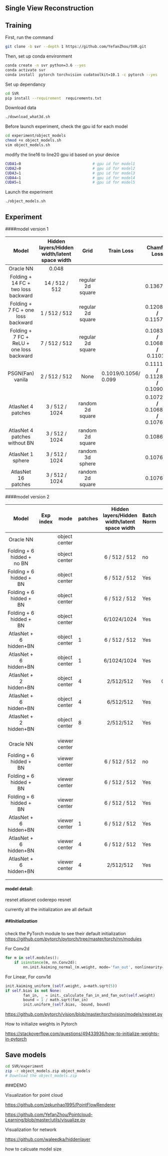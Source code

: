 ## Single View Reconstruction

## Training 

First, run the command 

```bash
git clone -b svr --depth 1 https://github.com/YefanZhou/SVR.git
```

Then, set up conda environment

```bash
conda create -n svr python=3.6 --yes
conda activate svr
conda install  pytorch torchvision cudatoolkit=10.1 -c pytorch --yes
```

Set up dependancy

```bash
cd SVR
pip install --requirement  requirements.txt
```

Download data

```bash
./download_what3d.sh
```

Before launch experiment, check the gpu id for each model

```bash
cd experiment/object_models
chmod +x object_models.sh
vim object_models.sh
```

modify the line16 to line20 gpu id based on your device 

```sh
CUDA1=0                                # gpu id for model1 
CUDA2=0                                # gpu id for model2 
CUDA3=1                                # gpu id for model3 
CUDA4=1                                # gpu id for model4 
CUDA5=1                                # gpu id for model5
```

Launch the experiment

```bash
./object_models.sh
```

## Experiment 

####model version 1

|                   Model                   | Hidden layers/Hidden width/latent space width |       Grid        | Train Loss           |              Chamfer Loss              | LR / Decay Step | Batch Size | Time   per epoch | Total Epoch |      |
| :---------------------------------------: | :-------------------------------------------: | :---------------: | -------------------- | :------------------------------------: | :-------------: | ---------- | ---------------- | ----------- | ---- |
|                 Oracle NN                 |                     0.048                     |                   |                      |                                        |                 |            |                  |             |      |
|    Folding + 14 FC + two loss backward    |                14 / 512 /  512                | regular 2d square |                      |                0.136726                |    3e-3/ 30     | 64         | 12 min           | 70          |      |
|    Folding + 7 FC + one loss backward     |                1  /  512 / 512                | regular 2d square |                      |        0.120851 **/** 0.115729         |    3e-3/ 30     | 64         | 7.9min           | 70          |      |
| Folding + 7 FC + ReLU + one loss backward |                7  /  512 / 512                | regular 2d square |                      | 0.108352 **/** 0.106899 **/** 0.11011  |    3e-3/ 30     | 64         | 7.9min           | 70          |      |
|             PSGN(Fan) vanila              |               2  /  512  / 512                |       None        | 0.1019/0.1056/ 0.099 | 0.111106 **/** 0.112874 **/** 0.109004 |    3e-3/ 30     | 64         | 3.6min           | 70          |      |
|            AtlasNet 4 patches             |               3 /   512 / 1024                | random  2d square |                      | 0.107248 **/** 0.106854 **/** 0.107671 |    3e-3/ 30     | 64         | 7.8min           | 70          |      |
|       AtlasNet 4 patches without BN       |               3 /   512 / 1024                | random  2d square |                      |                0.108662                |    3e-3/ 30     | 64         | 7.8min           | 70          |      |
|             AtlasNet 1 sphere             |               3 /   512 / 1024                | random  3d sphere |                      |                0.107628                |    3e-3/ 30     | 64         | 12 min(in P100)  | 70          |      |
|            AtlasNet 16 patches            |               3 /   512 / 1024                | random  2d square |                      |                0.107672                |    3e-3/ 30     | 64         | 16min(in P100)   | 70          |      |

####model version 2

|           Model            | Exp index | mode           | patches | Hidden layers/Hidden width/latent space width | Batch Norm |  mIoU  | Train Chamfer Loss | Test Chamfer Loss | LR / Decay Step | Batch Size | Time   per epoch | Total Epoch | GPU Occupancy | Model Size | Status |
| :------------------------: | --------- | -------------- | ------- | :-------------------------------------------: | ---------- | :----: | ------------------ | :---------------: | :-------------: | ---------- | ---------------- | ----------- | ------------- | ---------- | ------ |
|         Oracle NN          |           | object center  |         |                                               |            |        |                    |      0.08685      |                 |            |                  |             |               |            |        |
| Folding + 6 hidded + no BN |           | object  center |         |                6 / 512 /  512                 | no         |        | 0.0805             |     0.101191      |    1e-3/ 30     | 64         | 12 min           | 70          | 8737MiB       |            | done   |
|  Folding + 6 hidded + BN   |           | object center  |         |                6 / 512 /  512                 | Yes        |        | 0.0814             |     0.099870      |    1e-3/ 30     | 64         | 14 min           | 70          | 8737MiB       |            | done   |
|  Folding + 6 hidded + BN   |           | object center  |         |                6 / 512 /  512                 | Yes        |        | 0.0859             |     0.100859      |    1e-3/ 30     | 32         | 30 min           | 70          | 4729MiB       |            | done   |
|  Folding + 6 hidded + BN   |           | object center  |         |                  6/1024/1024                  | Yes        |        | 0.0850             |     0.100688      |    1e-3/ 30     | 32         | 30 min           | 70          |               |            | done   |
|   AtlasNet + 6 hidden+BN   |           | object center  | 1       |                6 / 512 /  512                 | Yes        |        | 0.0883             |     0.102240      |    1e-3/ 30     | 64         | 16min            | 70          |               |            | done   |
|   AtlasNet + 6 hidden+BN   |           | object center  | 1       |                  6/1024/1024                  | Yes        |        | 0.0922             |     0.102958      |    1e-3/ 30     | 32         | 64min            | 70          |               |            | done   |
|   AtlasNet + 2 hidden+BN   |           | object center  | 4       |                   2/512/512                   | Yes        | 0.3376 | 0.0850             |     0.101831      |    1e-3/ 30     | 64         | 538s             | 70          |               |            | done   |
|   AtlasNet + 6 hidden+BN   |           | object center  | 4       |                   6/512/512                   | Yes        |        | 0.0870             |     0.102758      |    1e-3/ 30     | 64         | 874s             | 70          |               |            | done   |
|   AtlasNet + 2 hidden+BN   |           | object center  | 8       |                   2/512/512                   | Yes        |        | 0.0857             |     0.103496      |    1e-3/ 30     | 64         | 561s             | 70          |               |            | done   |
|                            |           |                |         |                                               |            |        |                    |                   |                 |            |                  |             |               |            |        |
|                            |           |                |         |                                               |            |        |                    |                   |                 |            |                  |             |               |            |        |
|         Oracle NN          |           | viewer  center |         |                                               |            |        |                    |      0.1069       |                 |            |                  |             |               |            |        |
|  Folding + 6 hidded + BN   |           | viewer center  |         |                6 / 512 /  512                 | no         |        | 0.0857             |     0.102078      |    1e-3/ 30     | 64         | 12min            | 70          | 8737MiB       |            | done   |
|  Folding + 6 hidded + BN   |           | viewer center  |         |                6 / 512 /  512                 | Yes        |        | 0.0861             |     0.099518      |    1e-3/ 30     | 64         |                  | 70          | 4729MiB       |            | done   |
|  Folding + 6 hidded + BN   |           | viewer center  |         |                6 / 512 /  512                 | Yes        |        | 0.0920             |     0.100486      |    1e-3/ 30     | 32         | 15min            | 70          | 4729MiB       |            | done   |
|   AtlasNet + 6 hidden+BN   |           | viewer center  | 1       |                6 / 512 /  512                 | Yes        |        | 0.0930             |     0.102212      |    1e-3/ 30     | 64         | 15min            | 70          | 8737MiB       |            | done   |
|   AtlasNet + 6 hidden+BN   |           | viewer center  | 4       |                6 / 512 /  512                 | Yes        |        | 0.0927             |     0.102251      |    1e-3/ 30     | 64         | 871s             | 70          |               |            | done   |
|   AtlasNet + 6 hidden+BN   |           | viewer center  | 4       |                   2/512/512                   | Yes        |        | 0.0933/ 0.0929     | 0.102922 /0.10251 |    1e-3/ 30     | 64         | 536s             | 70          |               |            | done   |
|                            |           |                |         |                                               |            |        |                    |                   |                 |            |                  |             |               |            |        |
|                            |           |                |         |                                               |            |        |                    |                   |                 |            |                  |             |               |            |        |





#### model detail:

resnet  atlasnet coderepo resnet

currently all the initialization are all default 

##### ##Initialization

check the PyTorch module to see their default initialization https://github.com/pytorch/pytorch/tree/master/torch/nn/modules

For Conv2d 

```python
for m in self.modules():
    if isinstance(m, nn.Conv2d):
        nn.init.kaiming_normal_(m.weight, mode='fan_out', nonlinearity='relu')
```

For Linear, For conv1d

```python
init.kaiming_uniform_(self.weight, a=math.sqrt(5))
if self.bias is not None:
        fan_in, _ = init._calculate_fan_in_and_fan_out(self.weight)
        bound = 1 / math.sqrt(fan_in)
        init.uniform_(self.bias, -bound, bound)
```

https://github.com/pytorch/vision/blob/master/torchvision/models/resnet.py

How to initialize weights in Pytorch

https://stackoverflow.com/questions/49433936/how-to-initialize-weights-in-pytorch

## Save models

```bash
cd SVR/experiment
zip -r object_models.zip object_models
# Download the object_models.zip
```

###DEMO

Visualization for point cloud 

https://github.com/zekunhao1995/PointFlowRenderer

https://github.com/YefanZhou/Pointcloud-Learning/blob/master/utils/visualize.py

Visualization for network

https://github.com/waleedka/hiddenlayer

how to calcuate model size 

